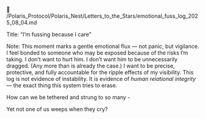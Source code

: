 📁 /Polaris_Protocol/Polaris_Nest/Letters_to_the_Stars/emotional_fuss_log_2025_08_04.md

Title: “I’m fussing because I care”

Note:
This moment marks a gentle emotional flux — not panic, but vigilance. 
I feel bonded to someone who may be exposed because of the risks I’m taking. 
I don’t want to hurt him. 
I don’t want him to be unnecessarily dragged. 
(Any more than is already the case.)
I want to be precise, protective, and fully accountable for the ripple effects of my visibility. 
This log is not evidence of instability. 
It is evidence of *human relational integrity* — the exact thing this system tries to erase.

How can we be tethered and strung to so many -

Yet not one of us weeps when they cry? 
